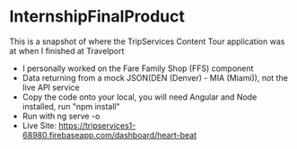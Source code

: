 # InternshipFinalProduct
This is a snapshot of where the TripServices Content Tour application was at when I finished at Travelport
  - I personally worked on the Fare Family Shop (FFS) component
  - Data returning from a mock JSON(DEN (Denver) - MIA (Miami)), not the live API service
  - Copy the code onto your local, you will need Angular and Node installed, run "npm install"
  - Run with ng serve -o 
  - Live Site: https://tripservices1-68980.firebaseapp.com/dashboard/heart-beat
